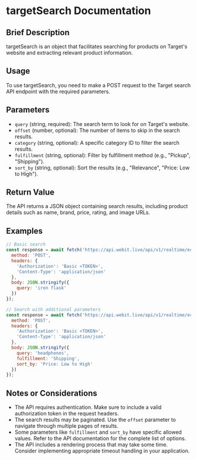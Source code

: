 # targetSearch Documentation

## Brief Description
targetSearch is an object that facilitates searching for products on Target's website and extracting relevant product information.

## Usage
To use targetSearch, you need to make a POST request to the Target search API endpoint with the required parameters.

## Parameters
- `query` (string, required): The search term to look for on Target's website.
- `offset` (number, optional): The number of items to skip in the search results.
- `category` (string, optional): A specific category ID to filter the search results.
- `fulfillment` (string, optional): Filter by fulfillment method (e.g., "Pickup", "Shipping").
- `sort_by` (string, optional): Sort the results (e.g., "Relevance", "Price: Low to High").

## Return Value
The API returns a JSON object containing search results, including product details such as name, brand, price, rating, and image URLs.

## Examples

```javascript
// Basic search
const response = await fetch('https://api.webit.live/api/v1/realtime/ecommerce/target/search', {
  method: 'POST',
  headers: {
    'Authorization': 'Basic <TOKEN>',
    'Content-Type': 'application/json'
  },
  body: JSON.stringify({
    query: 'iron flask'
  })
});

// Search with additional parameters
const response = await fetch('https://api.webit.live/api/v1/realtime/ecommerce/target/search', {
  method: 'POST',
  headers: {
    'Authorization': 'Basic <TOKEN>',
    'Content-Type': 'application/json'
  },
  body: JSON.stringify({
    query: 'headphones',
    fulfillment: 'Shipping',
    sort_by: 'Price: Low to High'
  })
});
```

## Notes or Considerations
- The API requires authentication. Make sure to include a valid authorization token in the request headers.
- The search results may be paginated. Use the `offset` parameter to navigate through multiple pages of results.
- Some parameters like `fulfillment` and `sort_by` have specific allowed values. Refer to the API documentation for the complete list of options.
- The API includes a rendering process that may take some time. Consider implementing appropriate timeout handling in your application.